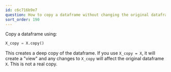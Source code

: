 ```yaml
---
id: c6c716b9e7
question: How to copy a dataframe without changing the original dataframe?
sort_order: 190
---
```


Copy a dataframe using:

```python
X_copy = X.copy()
```

This creates a deep copy of the dataframe. If you use `X_copy = X`, it will create a "view" and any changes to `X_copy` will affect the original dataframe `X`. This is not a real copy.